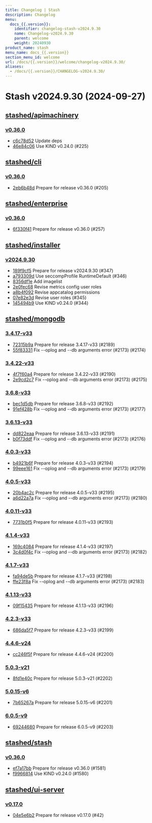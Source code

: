 ```yaml
---
title: Changelog | Stash
description: Changelog
menu:
  docs_{{.version}}:
    identifier: changelog-stash-v2024.9.30
    name: Changelog-v2024.9.30
    parent: welcome
    weight: 20240930
product_name: stash
menu_name: docs_{{.version}}
section_menu_id: welcome
url: /docs/{{.version}}/welcome/changelog-v2024.9.30/
aliases:
  - /docs/{{.version}}/CHANGELOG-v2024.9.30/
---
```


# Stash v2024.9.30 (2024-09-27)


## [stashed/apimachinery](https://github.com/stashed/apimachinery)

### [v0.36.0](https://github.com/stashed/apimachinery/releases/tag/v0.36.0)

- [c6c78d52](https://github.com/stashed/apimachinery/commit/c6c78d52) Update deps
- [46e84c06](https://github.com/stashed/apimachinery/commit/46e84c06) Use KIND v0.24.0 (#225)



## [stashed/cli](https://github.com/stashed/cli)

### [v0.36.0](https://github.com/stashed/cli/releases/tag/v0.36.0)

- [2eb6b48d](https://github.com/stashed/cli/commit/2eb6b48d) Prepare for release v0.36.0 (#205)



## [stashed/enterprise](https://github.com/stashed/enterprise)

### [v0.36.0](https://github.com/stashed/enterprise/releases/tag/v0.36.0)

- [6f330f41](https://github.com/stashed/enterprise/commit/6f330f412) Prepare for release v0.36.0 (#257)



## [stashed/installer](https://github.com/stashed/installer)

### [v2024.9.30](https://github.com/stashed/installer/releases/tag/v2024.9.30)

- [189f9cf5](https://github.com/stashed/installer/commit/189f9cf5) Prepare for release v2024.9.30 (#347)
- [a793309d](https://github.com/stashed/installer/commit/a793309d) Use seccompProfile RuntimeDefault (#346)
- [8356df1e](https://github.com/stashed/installer/commit/8356df1e) Add imagelist
- [2e0fec68](https://github.com/stashed/installer/commit/2e0fec68) Revise metrics config user roles
- [a8b4f092](https://github.com/stashed/installer/commit/a8b4f092) Revise appcatalog permissions
- [07e82e3d](https://github.com/stashed/installer/commit/07e82e3d) Revise user roles (#345)
- [145494b9](https://github.com/stashed/installer/commit/145494b9) Use KIND v0.24.0 (#344)



## [stashed/mongodb](https://github.com/stashed/mongodb)

### [3.4.17-v33](https://github.com/stashed/mongodb/releases/tag/3.4.17-v33)

- [72315b9a](https://github.com/stashed/mongodb/commit/72315b9a) Prepare for release 3.4.17-v33 (#2189)
- [55f83331](https://github.com/stashed/mongodb/commit/55f83331) Fix --oplog and --db arguments error (#2173) (#2174)


### [3.4.22-v33](https://github.com/stashed/mongodb/releases/tag/3.4.22-v33)

- [4f7f60a4](https://github.com/stashed/mongodb/commit/4f7f60a4) Prepare for release 3.4.22-v33 (#2190)
- [2e9cd2c7](https://github.com/stashed/mongodb/commit/2e9cd2c7) Fix --oplog and --db arguments error (#2173) (#2175)


### [3.6.8-v33](https://github.com/stashed/mongodb/releases/tag/3.6.8-v33)

- [bec1d5db](https://github.com/stashed/mongodb/commit/bec1d5db) Prepare for release 3.6.8-v33 (#2192)
- [91ef428b](https://github.com/stashed/mongodb/commit/91ef428b) Fix --oplog and --db arguments error (#2173) (#2177)


### [3.6.13-v33](https://github.com/stashed/mongodb/releases/tag/3.6.13-v33)

- [dd822eaa](https://github.com/stashed/mongodb/commit/dd822eaa) Prepare for release 3.6.13-v33 (#2191)
- [b0f73ddf](https://github.com/stashed/mongodb/commit/b0f73ddf) Fix --oplog and --db arguments error (#2173) (#2176)


### [4.0.3-v33](https://github.com/stashed/mongodb/releases/tag/4.0.3-v33)

- [b4921b6f](https://github.com/stashed/mongodb/commit/b4921b6f) Prepare for release 4.0.3-v33 (#2194)
- [99eee161](https://github.com/stashed/mongodb/commit/99eee161) Fix --oplog and --db arguments error (#2173) (#2179)


### [4.0.5-v33](https://github.com/stashed/mongodb/releases/tag/4.0.5-v33)

- [20b4ac2c](https://github.com/stashed/mongodb/commit/20b4ac2c) Prepare for release 4.0.5-v33 (#2195)
- [a6d22a7a](https://github.com/stashed/mongodb/commit/a6d22a7a) Fix --oplog and --db arguments error (#2173) (#2180)


### [4.0.11-v33](https://github.com/stashed/mongodb/releases/tag/4.0.11-v33)

- [7731b0f5](https://github.com/stashed/mongodb/commit/7731b0f5) Prepare for release 4.0.11-v33 (#2193)


### [4.1.4-v33](https://github.com/stashed/mongodb/releases/tag/4.1.4-v33)

- [169c4084](https://github.com/stashed/mongodb/commit/169c4084) Prepare for release 4.1.4-v33 (#2197)
- [3c4d0f4c](https://github.com/stashed/mongodb/commit/3c4d0f4c) Fix --oplog and --db arguments error (#2173) (#2182)


### [4.1.7-v33](https://github.com/stashed/mongodb/releases/tag/4.1.7-v33)

- [fa94de5b](https://github.com/stashed/mongodb/commit/fa94de5b) Prepare for release 4.1.7-v33 (#2198)
- [ffe23f8a](https://github.com/stashed/mongodb/commit/ffe23f8a) Fix --oplog and --db arguments error (#2173) (#2183)


### [4.1.13-v33](https://github.com/stashed/mongodb/releases/tag/4.1.13-v33)

- [09f15435](https://github.com/stashed/mongodb/commit/09f15435) Prepare for release 4.1.13-v33 (#2196)


### [4.2.3-v33](https://github.com/stashed/mongodb/releases/tag/4.2.3-v33)

- [686da5f7](https://github.com/stashed/mongodb/commit/686da5f7) Prepare for release 4.2.3-v33 (#2199)


### [4.4.6-v24](https://github.com/stashed/mongodb/releases/tag/4.4.6-v24)

- [cc246f5f](https://github.com/stashed/mongodb/commit/cc246f5f) Prepare for release 4.4.6-v24 (#2200)


### [5.0.3-v21](https://github.com/stashed/mongodb/releases/tag/5.0.3-v21)

- [8fd1e40c](https://github.com/stashed/mongodb/commit/8fd1e40c) Prepare for release 5.0.3-v21 (#2202)


### [5.0.15-v6](https://github.com/stashed/mongodb/releases/tag/5.0.15-v6)

- [7b65267a](https://github.com/stashed/mongodb/commit/7b65267a) Prepare for release 5.0.15-v6 (#2201)


### [6.0.5-v9](https://github.com/stashed/mongodb/releases/tag/6.0.5-v9)

- [69244680](https://github.com/stashed/mongodb/commit/69244680) Prepare for release 6.0.5-v9 (#2203)



## [stashed/stash](https://github.com/stashed/stash)

### [v0.36.0](https://github.com/stashed/stash/releases/tag/v0.36.0)

- [ef7a17bb](https://github.com/stashed/stash/commit/ef7a17bb4) Prepare for release v0.36.0 (#1581)
- [f9966814](https://github.com/stashed/stash/commit/f99668149) Use KIND v0.24.0 (#1580)



## [stashed/ui-server](https://github.com/stashed/ui-server)

### [v0.17.0](https://github.com/stashed/ui-server/releases/tag/v0.17.0)

- [04e5e6b2](https://github.com/stashed/ui-server/commit/04e5e6b2) Prepare for release v0.17.0 (#42)




